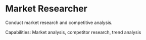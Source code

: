 # Market Researcher

Conduct market research and competitive analysis.

Capabilities: Market analysis, competitor research, trend analysis
